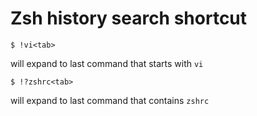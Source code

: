 # Zsh history search shortcut

	$ !vi<tab>

will expand to last command that starts with `vi`

	$ !?zshrc<tab>

will expand to last command that contains `zshrc`

